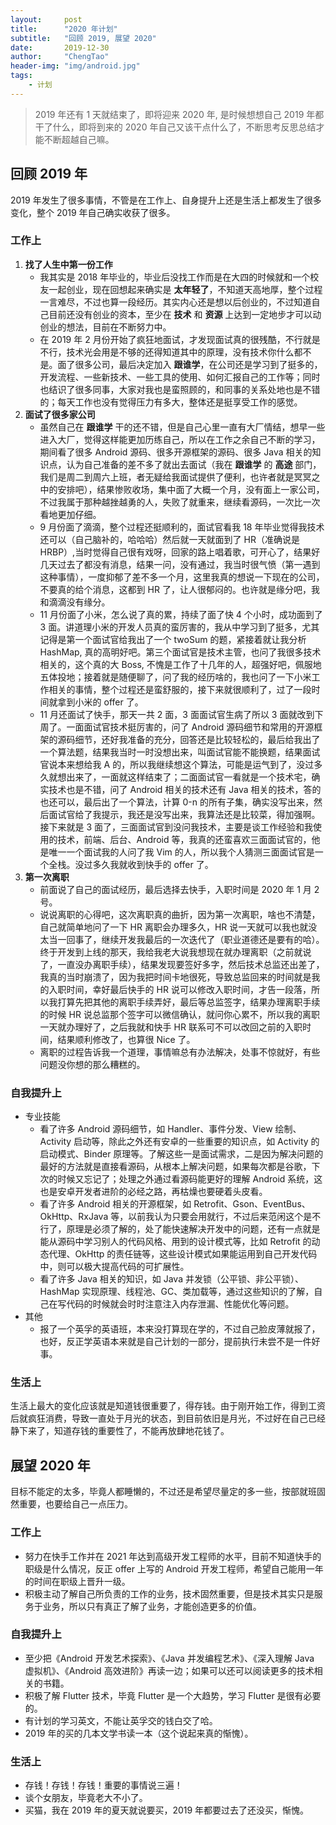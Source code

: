```yaml
---
layout:     post
title:      "2020 年计划"
subtitle:   "回顾 2019, 展望 2020"
date:       2019-12-30
author:     "ChengTao"
header-img: "img/android.jpg"
tags:
    - 计划
---
```


> 2019 年还有 1 天就结束了，即将迎来 2020 年, 是时候想想自己 2019 年都干了什么，即将到来的 2020 年自己又该干点什么了，不断思考反思总结才能不断超越自己嘛。 

## 回顾 2019 年
2019 年发生了很多事情，不管是在工作上、自身提升上还是生活上都发生了很多变化，整个 2019 年自己确实收获了很多。

### 工作上
1. **找了人生中第一份工作**<br/>
	- 我其实是 2018 年毕业的，毕业后没找工作而是在大四的时候就和一个校友一起创业，现在回想起来确实是 **太年轻了**，不知道天高地厚，整个过程一言难尽，不过也算一段经历。其实内心还是想以后创业的，不过知道自己目前还没有创业的资本，至少在 **技术** 和 **资源** 上达到一定地步才可以动创业的想法，目前在不断努力中。
	- 在 2019 年 2 月份开始了疯狂地面试，才发现面试真的很残酷，不行就是不行，技术光会用是不够的还得知道其中的原理，没有技术你什么都不是。面了很多公司，最后决定加入 **跟谁学**，在公司还是学习到了挺多的，开发流程、一些新技术、一些工具的使用、如何汇报自己的工作等；同时也结识了很多同事，大家对我也是蛮照顾的，和同事的关系处地也是不错的；每天工作也没有觉得压力有多大，整体还是挺享受工作的感觉。
2. **面试了很多家公司**
	- 虽然自己在 **跟谁学** 干的还不错，但是自己心里一直有大厂情结，想早一些进入大厂，觉得这样能更加历练自己，所以在工作之余自己不断的学习，期间看了很多 Android 源码、很多开源框架的源码、很多 Java 相关的知识点，认为自己准备的差不多了就出去面试（我在 **跟谁学** 的 **高途** 部门，我们是周二到周六上班，者无疑给我面试提供了便利，也许者就是冥冥之中的安排吧），结果惨败收场，集中面了大概一个月，没有面上一家公司，不过我属于那种越挫越勇的人，失败了就重来，继续看源码，一次比一次看地更加仔细。
	- 9 月份面了滴滴，整个过程还挺顺利的，面试官看我 18 年毕业觉得我技术还可以（自己脑补的，哈哈哈）然后就一天就面到了 HR（准确说是 HRBP）,当时觉得自己很有戏呀，回家的路上唱着歌，可开心了，结果好几天过去了都没有消息，结果一问，没有通过，我当时很气愤（第一遇到这种事情），一度抑郁了差不多一个月，这里我真的想说一下现在的公司，不要真的给个消息，这都到 HR 了，让人很郁闷的。也许就是缘分吧，我和滴滴没有缘分。
	- 11 月份面了小米，怎么说了真的累，持续了面了快 4 个小时，成功面到了 3 面。讲道理小米的开发人员真的蛮厉害的，我从中学习到了挺多，尤其记得是第一个面试官给我出了一个 twoSum 的题，紧接着就让我分析 HashMap, 真的高明好吧。第三个面试官是技术主管，也问了我很多技术相关的，这个真的大 Boss, 不愧是工作了十几年的人，超强好吧，佩服地五体投地；接着就是随便聊了，问了我的经历啥的，我也问了一下小米工作相关的事情，整个过程还是蛮舒服的，接下来就很顺利了，过了一段时间就拿到小米的 offer 了。
	- 11 月还面试了快手，那天一共 2 面，3 面面试官生病了所以 3 面就改到下周了。一面面试官技术挺厉害的，问了 Android 源码细节和常用的开源框架的源码细节，还好我准备的充分，回答还是比较轻松的，最后给我出了一个算法题，结果我当时一时没想出来，叫面试官能不能换题，结果面试官说本来想给我 A 的，所以我继续想这个算法，可能是运气到了，没过多久就想出来了，一面就这样结束了；二面面试官一看就是一个技术宅，确实技术也是不错，问了 Android 相关的技术还有 Java 相关的技术，答的也还可以，最后出了一个算法，计算 0-n 的所有子集，确实没写出来，然后面试官给了我提示，我还是没写出来，我算法还是比较菜，得加强啊。接下来就是 3 面了，三面面试官到没问我技术，主要是谈工作经验和我使用的技术，前端、后台、Android 等，我真的还蛮喜欢三面面试官的，他是唯一一个面试我的人问了我 Vim 的人，所以我个人猜测三面面试官是一个全栈。没过多久我就收到快手的 offer 了。
3. **第一次离职**
	- 前面说了自己的面试经历，最后选择去快手，入职时间是 2020 年 1 月 2 号。
	- 说说离职的心得吧，这次离职真的曲折，因为第一次离职，啥也不清楚，自己就简单地问了一下 HR 离职会办理多久，HR 说一天就可以我也就没太当一回事了，继续开发我最后的一次迭代了（职业道德还是要有的哈）。终于开发到上线的那天，我给我老大说我想现在就办理离职（之前就说了，一直没办离职手续），结果发现要签好多字，然后技术总监还出差了，我真的当时崩溃了，因为我把时间卡地很死，导致总监回来的时间就是我的入职时间，幸好最后快手的 HR 说可以修改入职时间，才告一段落，所以我打算先把其他的离职手续弄好，最后等总监签字，结果办理离职手续的时候 HR 说总监那个签字可以微信确认，就问你心累不，所以我的离职一天就办理好了，之后我就和快手 HR 联系可不可以改回之前的入职时间，结果顺利修改了，也算很 Nice 了。
	- 离职的过程告诉我一个道理，事情嘛总有办法解决，处事不惊就好，有些问题没你想的那么糟糕的。

### 自我提升上
- 专业技能
	- 看了许多 Android 源码细节，如 Handler、事件分发、View 绘制、Activity 启动等，除此之外还有安卓的一些重要的知识点，如 Activity 的启动模式、Binder 原理等。了解这些一是面试需求，二是因为解决问题的最好的方法就是直接看源码，从根本上解决问题，如果每次都是谷歌，下次的时候又忘记了；处理之外通过看源码能更好的理解 Android 系统，这也是安卓开发者进阶的必经之路，再枯燥也要硬着头皮看。
	- 看了许多 Android 相关的开源框架，如 Retrofit、Gson、EventBus、OkHttp、RxJava 等，以前我认为只要会用就行，不过后来范闲这个是不行了，原理是必须了解的，处了能快速解决开发中的问题，还有一点就是能从源码中学习别人的代码风格、用到的设计模式等，比如 Retrofit 的动态代理、OkHttp 的责任链等，这些设计模式如果能运用到自己开发代码中，则可以极大提高代码的可扩展性。
	- 看了许多 Java 相关的知识，如 Java 并发锁（公平锁、非公平锁）、HashMap 实现原理、线程池、GC、类加载等，通过这些知识的了解，自己在写代码的时候就会时时注意注入内存泄漏、性能优化等问题。
- 其他
	- 报了一个英孚的英语班，本来没打算现在学的，不过自己脸皮薄就报了，也好，反正学英语本来就是自己计划的一部分，提前执行未尝不是一件好事。

### 生活上
生活上最大的变化应该就是知道钱很重要了，得存钱。由于刚开始工作，得到工资后就疯狂消费，导致一直处于月光的状态，到目前依旧是月光，不过好在自己已经静下来了，知道存钱的重要性了，不能再放肆地花钱了。

## 展望 2020 年
目标不能定的太多，毕竟人都睡懒的，不过还是希望尽量定的多一些，按部就班固然重要，也要给自己一点压力。

### 工作上
- 努力在快手工作并在 2021 年达到高级开发工程师的水平，目前不知道快手的职级是什么情况，反正 offer 上写的 Android 开发工程师，希望自己能用一年的时间在职级上晋升一级。
- 积极主动了解自己所负责的工作的业务，技术固然重要，但是技术其实只是服务于业务，所以只有真正了解了业务，才能创造更多的价值。

### 自我提升上
- 至少把《Android 开发艺术探索》、《Java 并发编程艺术》、《深入理解 Java 虚拟机》、《Android 高效进阶》再读一边；如果可以还可以阅读更多的技术相关的书籍。
- 积极了解 Flutter 技术，毕竟 Flutter 是一个大趋势，学习 Flutter 是很有必要的。
- 有计划的学习英文，不能让英孚交的钱白交了哈。
- 2019 年的买的几本文学书读一本（这个说起来真的惭愧）。

### 生活上
- 存钱！存钱！存钱！重要的事情说三遍！
- 谈个女朋友，毕竟老大不小了。
- 买猫，我在 2019 年的夏天就说要买，2019 年都要过去了还没买，惭愧。
